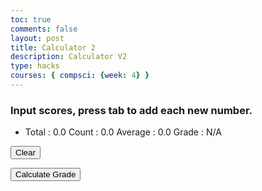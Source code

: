 ```yaml
---
toc: true
comments: false
layout: post
title: Calculator 2
description: Calculator V2
type: hacks
courses: { compsci: {week: 4} }
---
```


<!-- Help Message -->
<h3>Input scores, press tab to add each new number.</h3>
<!-- Totals -->
<ul>
  <li>
    Total : <span id="total">0.0</span>
    Count : <span id="count">0.0</span>
    Average : <span id="average">0.0</span>
    Grade : <span id="grade">N/A</span> <!-- Display the letter grade here -->
  </li>
</ul>

<!-- Clear Button -->
<button onclick="clearAll()">Clear</button>

<!-- Calculate Grade Button -->
<button onclick="calculateGrade()">Calculate Grade</button>

<!-- Rows added using scores ID -->
<div id="scores">
  <!-- javascript generated inputs -->
</div>

<script>
  // Executes on input event and calculates totals
  function calculator(event) {
    var key = event.key;
    // Check if the pressed key is the "Tab" key (key code 9) or "Enter" key (key code 13)
    if (key === "Tab" || key === "Enter") {
      event.preventDefault(); // Prevent default behavior (tabbing to the next element)

      var array = document.getElementsByName('score'); // setup array of scores
      var total = 0;  // running total
      var count = 0;  // count of input elements with valid values

      for (var i = 0; i < array.length; i++) {  // iterate through array
        var value = array[i].value;
        if (parseFloat(value)) {
          var parsedValue = parseFloat(value);
          total += parsedValue;  // add to running total
          count++;
        }
      }

      // update totals
      document.getElementById('total').innerHTML = total.toFixed(2); // show two decimals
      document.getElementById('count').innerHTML = count;

      if (count > 0) {
        var average = (total / count).toFixed(2);
        document.getElementById('average').innerHTML = average;
        document.getElementById('grade').innerHTML = calculateLetterGrade(parseFloat(average)); // Calculate and update the letter grade
      } else {
        document.getElementById('average').innerHTML = "0.0";
        document.getElementById('grade').innerHTML = "N/A";
      }

      // adds newInputLine, only if all array values satisfy parseFloat
      if (count === document.getElementsByName('score').length) {
        newInputLine(count); // make a new input line
      }
    }
  }

  function clearAll() {
   var array = document.getElementsByName('score');
    for (var i = 0; i < array.length; i++) {
        array[i].value = "0"; // Set input values to 0
    }
    document.getElementById('total').innerHTML = "0.0"; // Reset totals
    document.getElementById('count').innerHTML = "0";
    document.getElementById('average').innerHTML = "0.0";
    document.getElementById('grade').innerHTML = "N/A"; // Reset the letter grade
  }

  // Calculates a letter grade based on the average score
  function calculateLetterGrade(average) {
    if (average >= 90) {
      return 'A';
    } else if (average >= 80) {
      return 'B';
    } else if (average >= 70) {
      return 'C';
    } else if (average >= 60) {
      return 'D';
    } else {
      return 'F';
    }
  }

  // Creates a new input box
  function newInputLine(index) {
    // Add a label for each score element
    var title = document.createElement('label');
    title.htmlFor = index;
    title.innerHTML = index + ". ";
    document.getElementById("scores").appendChild(title); // add to HTML

    // Setup score element and attributes
    var score = document.createElement("input"); // input element
    score.id = index; // id of input element
    score.onkeydown = calculator; // Each key triggers event (using function as a value)
    score.type = "number"; // Use text type to allow typing multiple characters
    score.name = "score"; // name is used to group all "score" elements (array)
    score.style.textAlign = "right";
    score.style.width = "5em";
    document.getElementById("scores").appendChild(score); // add to HTML

    // Create and add blank line after input box
    var br = document.createElement("br"); // line break element
    document.getElementById("scores").appendChild(br); // add to HTML

    // Set focus on the new input line
    document.getElementById(index).focus();
  }

  // Creates 1st input box on Window load
  newInputLine(0);

</script>